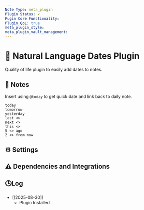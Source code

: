 ```yaml
---
Note Type: meta_plugin
Plugin Status: ✔️
Pugin Core Functionality:
Plugin QoL: true
meta_plugin_style:
meta_plugin_vault_management:
---
```

# 🔌 Natural Language Dates Plugin

Quality of life plugin to easily add dates to notes.

## 📝 Notes

Insert using `@today` to get quick date and link back to daily note.

```
today
tomorrow
yesterday
last <>
next <>
this <>
5 <> ago
2 <> from now
```

## ⚙️ Settings

## ⚠️ Dependencies and Integrations

## 🕒Log

- [[2025-08-30]]
	- Plugin Installed
